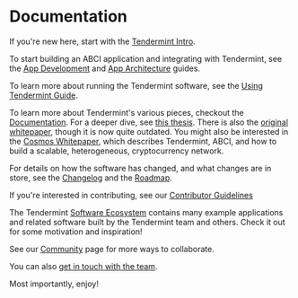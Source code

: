 # Documentation

If you're new here, start with the [Tendermint Intro](/intro).

To start building an ABCI application and integrating with Tendermint, 
see the [App Development](/docs/guides/app-development)
and [App Architecture](/docs/guides/app-architecture) guides.

To learn more about running the Tendermint software, see the [Using Tendermint Guide](/docs/guides/using-tendermint).

To learn more about Tendermint's various pieces, checkout the [Documentation](/docs).
For a deeper dive, see [this thesis](https://atrium.lib.uoguelph.ca/xmlui/handle/10214/9769). 
There is also the [original whitepaper](https://tendermint.com/static/docs/tendermint.pdf), though it is now quite outdated.
You might also be interested in the [Cosmos Whitepaper](https://cosmos.network/whitepaper),
which describes Tendermint, ABCI, and how to build a scalable, heterogeneous, cryptocurrency network.

For details on how the software has changed, and what changes are in store, see the [Changelog](https://github.com/tendermint/tendermint/blob/master/CHANGELOG.md) and the [Roadmap](https://github.com/tendermint/tendermint/blob/master/roadmap.md).

If you're interested in contributing, see our [Contributor Guidelines](https://github.com/tendermint/tendermint/blob/master/CONTRIBUTING.md)

The Tendermint [Software Ecosystem](/ecosystem) contains many example applications and related software built by the Tendermint team and others. 
Check it out for some motivation and inspiration!

See our [Community](/community) page for more ways to collaborate.

You can also [get in touch with the team](/contact).

Most importantly, enjoy!
